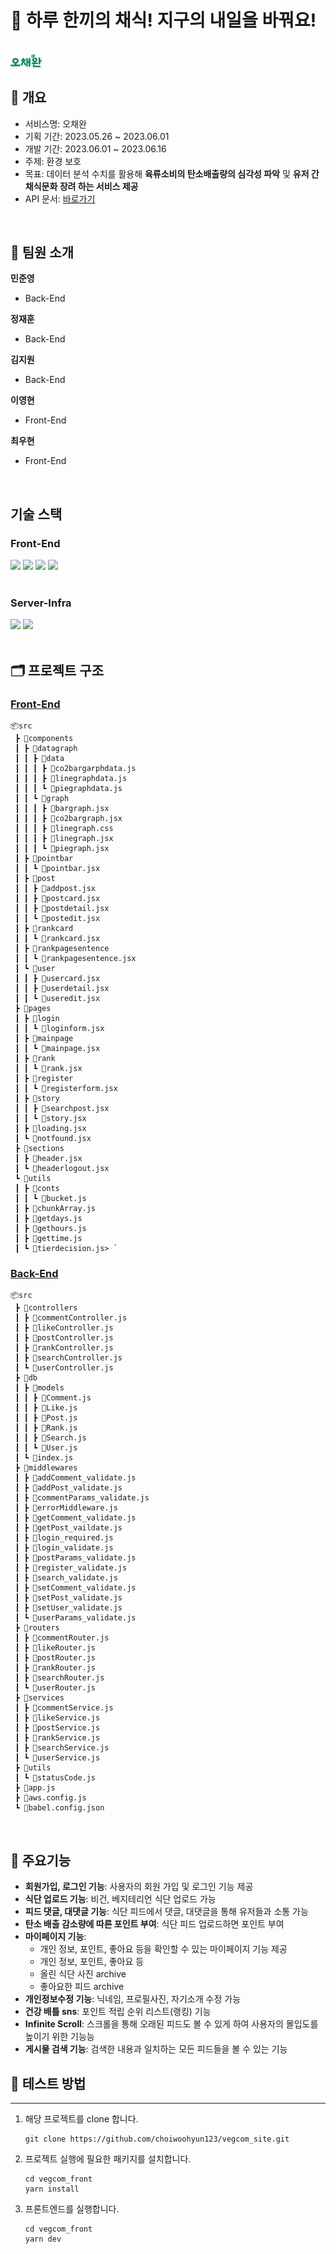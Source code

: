 # 🌱 하루 한끼의 채식! 지구의 내일을 바꿔요!

<br/>

<img src="./vegcom_front/public/logoshort.png" alt="logo" width="10%" />

<br/>

## 📄 개요

- 서비스명: 오채완
- 기획 기간: 2023.05.26 ~ 2023.06.01
- 개발 기간: 2023.06.01 ~ 2023.06.16
- 주제: 환경 보호
- 목표: 데이터 분석 수치를 활용해 **육류소비의 탄소배출량의 심각성 파악** 및 **유저 간 채식문화 장려 하는 서비스 제공**
- API 문서: [바로가기](https://docs.google.com/spreadsheets/d/1t-DNUbVY4GI5NZWTBwCLrzPFFoJMj4t_p9wfY_jemhA/edit?usp=sharing)

<br/>

## 🫶 팀원 소개

**민준영**

- Back-End

**정재훈**

- Back-End

**김지원**

- Back-End

**이영현**

- Front-End

**최우현**

- Front-End

<br/>

## 기술 스택

### Front-End

<div>
<img src="https://img.shields.io/badge/HTML5-E34F26?style=flat-square&logo=HTML5&logoColor=white"/>
<img src="https://img.shields.io/badge/CSS3-1572B6?style=flat-square&logo=CSS3&logoColor=white"/>
<img src="https://img.shields.io/badge/JavaScript-F7DF1E?style=flat-square&logo=JavaScript&logoColor=white"/>
<img src="https://img.shields.io/badge/React-61DAFB?style=flat-square&logo=React&logoColor=white"/>
</div>
<br />

### Server-Infra

<div>
<img src="https://img.shields.io/badge/Nginx-009639?style=flat-square&logo=nginx&logoColor=white"/>
<img src="https://img.shields.io/badge/pm2-2B037A?style=flat-square&logo=pm2&logoColor=white"/>
</div>
<br />

## 🗂 프로젝트 구조

### [Front-End ](#)

```
📦src
 ┣ 📂components
 ┃ ┣ 📂datagraph
 ┃ ┃ ┣ 📂data
 ┃ ┃ ┃ ┣ 📜co2bargarphdata.js
 ┃ ┃ ┃ ┣ 📜linegraphdata.js
 ┃ ┃ ┃ ┗ 📜piegraphdata.js
 ┃ ┃ ┗ 📂graph
 ┃ ┃ ┃ ┣ 📜bargraph.jsx
 ┃ ┃ ┃ ┣ 📜co2bargraph.jsx
 ┃ ┃ ┃ ┣ 📜linegraph.css
 ┃ ┃ ┃ ┣ 📜linegraph.jsx
 ┃ ┃ ┃ ┗ 📜piegraph.jsx
 ┃ ┣ 📂pointbar
 ┃ ┃ ┗ 📜pointbar.jsx
 ┃ ┣ 📂post
 ┃ ┃ ┣ 📜addpost.jsx
 ┃ ┃ ┣ 📜postcard.jsx
 ┃ ┃ ┣ 📜postdetail.jsx
 ┃ ┃ ┗ 📜postedit.jsx
 ┃ ┣ 📂rankcard
 ┃ ┃ ┗ 📜rankcard.jsx
 ┃ ┣ 📂rankpagesentence
 ┃ ┃ ┗ 📜rankpagesentence.jsx
 ┃ ┗ 📂user
 ┃ ┃ ┣ 📜usercard.jsx
 ┃ ┃ ┣ 📜userdetail.jsx
 ┃ ┃ ┗ 📜useredit.jsx
 ┣ 📂pages
 ┃ ┣ 📂login
 ┃ ┃ ┗ 📜loginform.jsx
 ┃ ┣ 📂mainpage
 ┃ ┃ ┗ 📜mainpage.jsx
 ┃ ┣ 📂rank
 ┃ ┃ ┗ 📜rank.jsx
 ┃ ┣ 📂register
 ┃ ┃ ┗ 📜registerform.jsx
 ┃ ┣ 📂story
 ┃ ┃ ┣ 📜searchpost.jsx
 ┃ ┃ ┗ 📜story.jsx
 ┃ ┣ 📜loading.jsx
 ┃ ┗ 📜notfound.jsx
 ┣ 📂sections
 ┃ ┣ 📜header.jsx
 ┃ ┗ 📜headerlogout.jsx
 ┗ 📂utils
 ┃ ┣ 📂conts
 ┃ ┃ ┗ 📜bucket.js
 ┃ ┣ 📜chunkArray.js
 ┃ ┣ 📜getdays.js
 ┃ ┣ 📜gethours.js
 ┃ ┣ 📜gettime.js
 ┃ ┗ 📜tierdecision.js> `
```

### [Back-End](#)

```
📦src
 ┣ 📂controllers
 ┃ ┣ 📜commentController.js
 ┃ ┣ 📜likeController.js
 ┃ ┣ 📜postController.js
 ┃ ┣ 📜rankController.js
 ┃ ┣ 📜searchController.js
 ┃ ┗ 📜userController.js
 ┣ 📂db
 ┃ ┣ 📂models
 ┃ ┃ ┣ 📜Comment.js
 ┃ ┃ ┣ 📜Like.js
 ┃ ┃ ┣ 📜Post.js
 ┃ ┃ ┣ 📜Rank.js
 ┃ ┃ ┣ 📜Search.js
 ┃ ┃ ┗ 📜User.js
 ┃ ┗ 📜index.js
 ┣ 📂middlewares
 ┃ ┣ 📜addComment_validate.js
 ┃ ┣ 📜addPost_validate.js
 ┃ ┣ 📜commentParams_validate.js
 ┃ ┣ 📜errorMiddleware.js
 ┃ ┣ 📜getComment_validate.js
 ┃ ┣ 📜getPost_vaildate.js
 ┃ ┣ 📜login_required.js
 ┃ ┣ 📜login_validate.js
 ┃ ┣ 📜postParams_validate.js
 ┃ ┣ 📜register_validate.js
 ┃ ┣ 📜search_validate.js
 ┃ ┣ 📜setComment_validate.js
 ┃ ┣ 📜setPost_validate.js
 ┃ ┣ 📜setUser_validate.js
 ┃ ┗ 📜userParams_validate.js
 ┣ 📂routers
 ┃ ┣ 📜commentRouter.js
 ┃ ┣ 📜likeRouter.js
 ┃ ┣ 📜postRouter.js
 ┃ ┣ 📜rankRouter.js
 ┃ ┣ 📜searchRouter.js
 ┃ ┗ 📜userRouter.js
 ┣ 📂services
 ┃ ┣ 📜commentService.js
 ┃ ┣ 📜likeService.js
 ┃ ┣ 📜postService.js
 ┃ ┣ 📜rankService.js
 ┃ ┣ 📜searchService.js
 ┃ ┗ 📜userService.js
 ┣ 📂utils
 ┃ ┗ 📜statusCode.js
 ┣ 📜app.js
 ┣ 📜aws.config.js
 ┗ 📜babel.config.json
```

<br />

## 🔎 주요기능

- **회원가입, 로그인 기능**: 사용자의 회원 가입 및 로그인 기능 제공
- **식단 업로드 기능**: 비건, 베지테리언 식단 업로드 가능
- **피드 댓글, 대댓글 기능**: 식단 피드에서 댓글, 대댓글을 통해 유저들과 소통 가능
- **탄소 배출 감소량에 따른 포인트 부여**: 식단 피드 업로드하면 포인트 부여
- **마이페이지 기능**:
  - 개인 정보, 포인트, 좋아요 등을 확인할 수 있는 마이페이지 기능 제공
  - 개인 정보, 포인트, 좋아요 등
  - 올린 식단 사진 archive
  - 좋아요한 피드 archive
- **개인정보수정 기능**: 닉네임, 프로필사진, 자기소개 수정 가능
- **건강 배틀 sns**: 포인트 적립 순위 리스트(랭킹) 기능
- **Infinite Scroll**: 스크롤을 통해 오래된 피드도 볼 수 있게 하여 사용자의 몰입도를 높이기 위한 기능능
- **게시물 검색 기능**: 검색한 내용과 일치하는 모든 피드들을 볼 수 있는 기능

## 🏁 테스트 방법

---

1. 해당 프로젝트를 clone 합니다.

   ```
   git clone https://github.com/choiwoohyun123/vegcom_site.git
   ```

2. 프로젝트 실행에 필요한 패키지를 설치합니다.

   ```
   cd vegcom_front
   yarn install
   ```

3. 프론트엔드를 실행합니다.

   ```
   cd vegcom_front
   yarn dev
   ```
